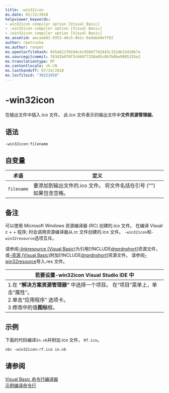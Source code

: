 ```yaml
---
title: -win32icon
ms.date: 03/13/2018
helpviewer_keywords:
- win32icon compiler option [Visual Basic]
- -win32icon compiler option [Visual Basic]
- /win32icon compiler option [Visual Basic]
ms.assetid: aecaab01-9353-46c5-941c-6edabd4eff92
author: rpetrusha
ms.author: ronpet
ms.openlocfilehash: 045e621f0104c4c958d77d2443c1524b33410b7a
ms.sourcegitcommit: f6343b070f3c66877338a05c8bfb0be9985255e2
ms.translationtype: MT
ms.contentlocale: zh-CN
ms.lasthandoff: 07/24/2018
ms.locfileid: "39221018"
---
```

# <a name="-win32icon"></a>-win32icon
在输出文件中插入.ico 文件。 此.ico 文件表示的输出文件中**文件资源管理器**。  
  
## <a name="syntax"></a>语法  
  
```  
-win32icon:filename  
```  
  
## <a name="arguments"></a>自变量  
  
|术语|定义|  
|---|---|  
|`filename`|要添加到输出文件的.ico 文件。 将文件名括在引号 ("") 如果包含空格。|  
  
## <a name="remarks"></a>备注  
 可以使用 Microsoft Windows 资源编译器 (RC) 创建的.ico 文件。 在编译 Visual c + + 程序; 时会调用资源编译器从.rc 文件创建的.ico 文件。 `-win32icon`和`-win32resource`选项互斥。  
  
 请参阅[-linkresource (Visual Basic)](../../../visual-basic/reference/command-line-compiler/linkresource.md)为引用[!INCLUDE[dnprdnshort](~/includes/dnprdnshort-md.md)]资源文件，或[-资源 (Visual Basic)](../../../visual-basic/reference/command-line-compiler/resource.md)附加[!INCLUDE[dnprdnshort](~/includes/dnprdnshort-md.md)]资源文件。 请参阅[-win32resource](../../../visual-basic/reference/command-line-compiler/win32resource.md)导入.res 文件。  
  
|若要设置-win32icon Visual Studio IDE 中|  
|---|  
|1.在 **“解决方案资源管理器”** 中选择一个项目。 在“项目”菜单上，单击“属性”。 <br />2.单击“应用程序”  选项卡。<br />3.修改中的值**图标**框。|  
  
## <a name="example"></a>示例  
 下面的代码编译`In.vb`并附加.ico 文件， `Rf.ico`。  
  
```console
vbc -win32icon:rf.ico in.vb  
```  
  
## <a name="see-also"></a>请参阅  
 [Visual Basic 命令行编译器](../../../visual-basic/reference/command-line-compiler/index.md)  
 [示例编译命令行](../../../visual-basic/reference/command-line-compiler/sample-compilation-command-lines.md)
